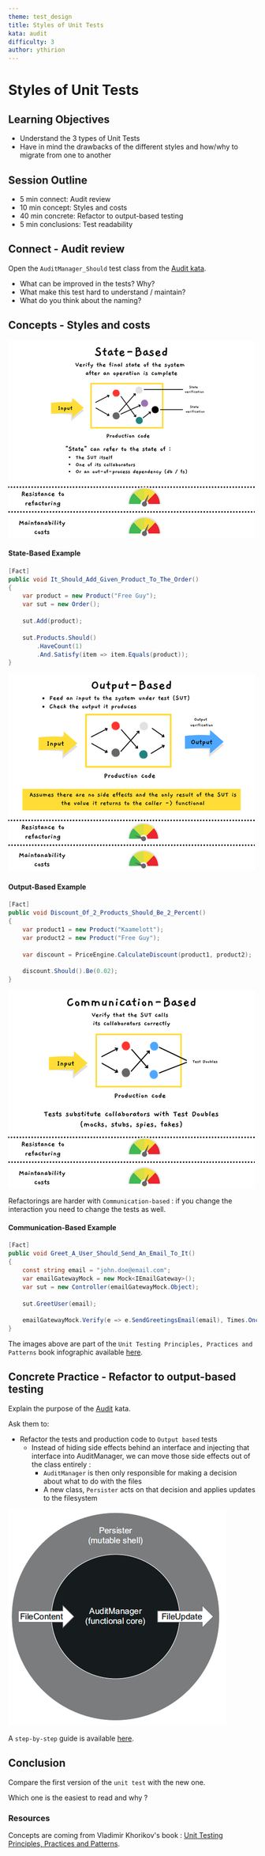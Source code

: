 ```yaml
---
theme: test_design
title: Styles of Unit Tests
kata: audit
difficulty: 3
author: ythirion
---
```


# Styles of Unit Tests

## Learning Objectives
* Understand the 3 types of Unit Tests
* Have in mind the drawbacks of the different styles and how/why to migrate from one to another

## Session Outline

* 5 min connect: Audit review
* 10 min concept: Styles and costs
* 40 min concrete: Refactor to output-based testing
* 5 min conclusions: Test readability

## Connect - Audit review
Open the `AuditManager_Should` test class from the [Audit kata](/kata_descriptions/audit.html).

- What can be improved in the tests? Why?
- What make this test hard to understand / maintain?
- What do you think about the naming?

## Concepts - Styles and costs
![State-Based Style](/assets/images/styles-of-unit-tests/state-based.png)

#### State-Based Example
```csharp
[Fact]
public void It_Should_Add_Given_Product_To_The_Order()
{
    var product = new Product("Free Guy");
    var sut = new Order();

    sut.Add(product);

    sut.Products.Should()
        .HaveCount(1)
        .And.Satisfy(item => item.Equals(product));
}
```

![Output-Based Style](/assets/images/styles-of-unit-tests/output-based.png)

#### Output-Based Example
```csharp
[Fact]
public void Discount_Of_2_Products_Should_Be_2_Percent()
{
    var product1 = new Product("Kaamelott");
    var product2 = new Product("Free Guy");

    var discount = PriceEngine.CalculateDiscount(product1, product2);
    
    discount.Should().Be(0.02);
}
```

![Communication-Based Style](/assets/images/styles-of-unit-tests/communication-based.png)

Refactorings are harder with `Communication-based` : if you change the interaction you need to change the tests as well.

#### Communication-Based Example
```csharp
[Fact]
public void Greet_A_User_Should_Send_An_Email_To_It()
{
    const string email = "john.doe@email.com";
    var emailGatewayMock = new Mock<IEmailGateway>();
    var sut = new Controller(emailGatewayMock.Object);
    
    sut.GreetUser(email);

    emailGatewayMock.Verify(e => e.SendGreetingsEmail(email), Times.Once);
}
```

The images above are part of the `Unit Testing Principles, Practices and Patterns` book infographic available [here](https://yoan-thirion.gitbook.io/knowledge-base/xtrem-reading/my-book-infographics).

## Concrete Practice - Refactor to output-based testing
Explain the purpose of the [Audit](/kata_descriptions/audit.html) kata. 

Ask them to:
* Refactor the tests and production code to `Output based` tests
    * Instead of hiding side effects behind an interface and injecting that interface into AuditManager, we can move those side effects out of the class entirely :
      * `AuditManager` is then only responsible for making a decision about what to do with the files
      * A new class, `Persister` acts on that decision and applies updates to the filesystem

![Functional code](/assets/images/audit-functional.png)

A `step-by-step` guide is available [here](https://github.com/katalogs/audit-kata/blob/main/step-by-step.md).

## Conclusion
Compare the first version of the `unit test` with the new one.

Which one is the easiest to read and why ?

### Resources
Concepts are coming from Vladimir Khorikov's book : [Unit Testing Principles, Practices and Patterns](https://www.manning.com/books/unit-testing).